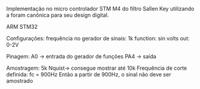 Implementação no micro controlador STM M4 do filtro Sallen Key utilizando a foram canônica para seu design digital.

ARM STM32

Configurações:
frequência no gerador de sinais: 1k
function: sin
volts out: 0-2V

Pinagem:
A0 -> entrada do gerador de funções
PA4 -> saída

Amostragem: 5k
Nquist-> consegue mostrar até 10k
Frequência de corte definida: 
fc = 900Hz
Então a partir de 900Hz, o sinal não deve ser amostrado 
